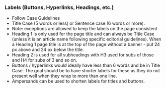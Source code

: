 ### Labels (Buttons, Hyperlinks, Headings, etc.) 
- Follow Case Guidelines
- Title Case (5 words or less) or Sentence case (6 words or more). 
- Note: exceptions are allowed to keep the labels on the page consistent
- Heading 1 is only used for the page title and can always be Title Case (unless it is an article name following specific editorial guidelines). When a Heading 1 page title is at the top of the page without a banner - put 24 px above and 24 px below the title.
- Heading 2 is used for all subheadings with H3 used for subs of those and H4 for subs of 3 and so on.
- Buttons / hyperlinks would ideally have less than 6 words and be in Title Case. The goal should be to have shorter labels for these as they do not present well when they wrap to more than one line.
- Ampersands can be used to shorten labels for titles and buttons.
